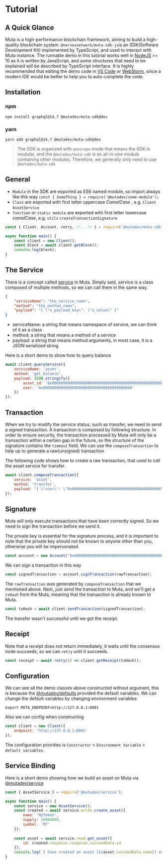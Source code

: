 # Tutorial

## A Quick Glance

Muta is a high-performance blockchain framework, aiming to build a high-quality blockchain system. `@nervosnetwork/muta-sdk-js`is an SDK(Software Development Kit) implemented by TypeScript, and used to interact with Muta instance. The runnable demo in this tutorial works well in [NodeJS](https://nodejs.org/en/download/) >= 10 as it is written by JavaScript, and some structures that need to be explained will be described by TypeScript interface. It is highly recommended that editing the demo code in [VS Code](https://code.visualstudio.com/) or [WebStorm](https://www.jetbrains.com/webstorm/), since a modern IDE would be better to help you to auto-complete the code. 

## Installation

### npm

```
npm install graphql@14.7 @mutadev/muta-sdk@dev
```

### yarn

```
yarn add graphql@14.7 @mutadev/muta-sdk@dev
```

> The SDK is organized with `monorepo` mode that means the SDK is modular, and the `@mutadev/muta-sdk` is an all-in-one module containing other modules. Therefore, we generally only need to use `@mutadev/muta-sdk`

## General

- `Module` in the SDK are exported as ES6 named module, so import always like this way `const { SomeThing } = require('@mutadev/some-module');`
- `Class` are exported with first letter uppercase *CamelCase* , e.g. `Client` `AssetService`
- `function` or `static module` are exported with first letter lowercase *camelCase*, e.g. `utils` `createTransactionSignature`

```js
const { Client, Account, retry, /*...*/ } = require('@mutadev/muta-sdk');

async function main() {
    const client = new Client();
	const block = await client.getBlock();
    console.log(block);
}
```

## The Service 

There is a concept called [service](https://docs.muta.dev/#/service_dev) in Muta. Simply said, service is a class composed of multiple methods, so we can call them in the same way.

```json
{
    "serviceName": "the_service_name",
    "method": "the_method_name",
    "payload": "{ \"a_payload_key\": \"a_value\" }"
}
```

- serviceName: a string that means namespace of service, we can think of it as a class
- method: a string that means a method of a service
- payload: a string that means method arguments, in most case, it is a JSON serialized string

Here is a short demo to show how to query balance

```js
await client.queryService({
    serviceName: 'asset',
    method: 'get_balance',
    payload: JSON.stringify({ 
        asset_id: '0x0000000000000000000000000000000000000000000000000000000000000000', 
        user: '0x0000000000000000000000000000000000000000' 
    })
});
```

## Transaction

When we try to modify the service status, such as transfer, we need to send a signed transaction. A transaction is composed by following structure. In order to ensure security, the transaction processed by Muta will only be a transaction within a certain gap in the future, so the structure of the signature contains the `timeout` field. We can use the `composeTransaction` to help up to generate a raw(unsigned) transaction

The following code shows how to create a raw transaction, that used to call the asset service for transfer.

```js
await client.composeTransaction({
    service: 'asset',
    method: 'transfer',
    payload: "{ \"user\": \"0x0000000000000000000000000000000000000000\", \"value\": 1 }"
});
```

## Signature

Muta will only execute transactions that have been correctly signed. So we need to sign the transaction before we send it.

The private key is essential for the signature process, and it is important to note that the private key should not be known to anyone other than you, otherwise you will be impersonated.

```js
const account = new Account('0x0000000000000000000000000000000000000000000000000000000000000001');
```

We can sign a transaction in this way

```js
const signedTransaction = account.signTransaction(rawTransaction);
```

The `rawTransaction` was generated by `composeTransaction` that we mentioned above. Next, just send the transaction to Muta, and we'll get a `txHash` from the Muta, meaning that the transaction is already known to Muta. 

```js
const txHash = await client.sendTransaction(signedTransaction);
```

The transfer wasn't successful until we got the receipt.

## Receipt

Note that a receipt does not return immediately, it waits until the consensus node succeeds, so we can `retry` until it succeeds.

```js
const receipt = await retry(() => client.getReceipt(txHash));
```

## Configuration

We can see all the demo classes above constructed without argument, this is because the [@mutadev/defaults](https://github.com/nervosnetwork/muta-sdk-js/tree/master/packages/muta-defaults) provided the default variables. We can change the default variables by changing environment variables 

```
export MUTA_ENDPOINT=http://127.0.0.1:8001
```

Also we can config when constructing

```js
const client = new Client({
    endpoint: 'http://127.0.0.1:8001'
});
```

The configuration priorities is `Constructor` > `Environment Variable` > `default variables`.

## Service Binding

Here is a short demo showing how we build an asset on Muta via [@mutadev/service](https://github.com/nervosnetwork/muta-sdk-js/tree/master/packages/muta-service)

```js
const { AssetService } = require('@mutadev/service');

async function main() {
    const service = new AssetService();
    const created = await service.write.create_asset({
        name: 'MyToken',
        supply: 10000000,
        symbol: 'MT'
    });
    
    const asset = await service.read.get_asset({
        id: created.response.response.succeedData.id
    });
    console.log(`I have created an asset [${asset.succeedData.name}] on Muta succeffuly`);
}
```
